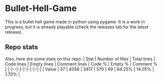 # Bullet-Hell-Game
This is a bullet hell game made in python using pygame. It is a work in progress, but it is already playable (check the releases tab for the latest release).

## Repo stats
Also, here are some stats on this repo:
| Stat | Number of files | Total lines | Code lines | Empty lines | Comment lines | Code % | Empty % | Comment % |
|-|--|-|-|-|-|-|-|-|
| Value | 37 | 4056 | 3417 | 570 | 69 | 84.25% | 14.05% | 1.70% |
